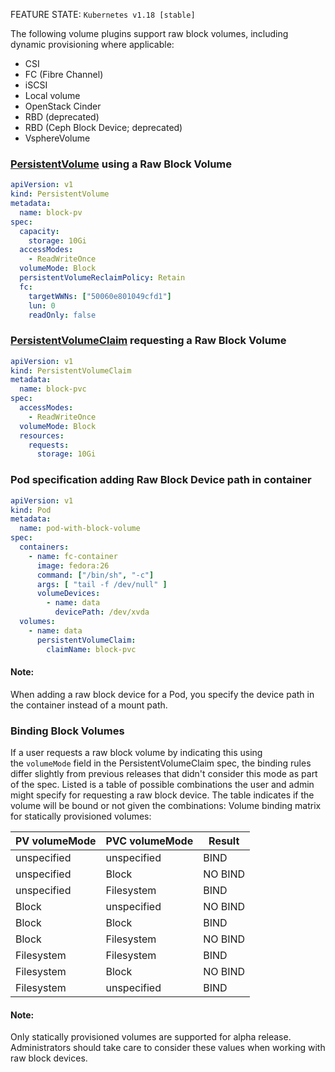 FEATURE STATE: `Kubernetes v1.18 [stable]`

The following volume plugins support raw block volumes, including dynamic provisioning where applicable:

- CSI
- FC (Fibre Channel)
- iSCSI
- Local volume
- OpenStack Cinder
- RBD (deprecated)
- RBD (Ceph Block Device; deprecated)
- VsphereVolume

### [PersistentVolume](PersistentVolume.md) using a Raw Block Volume[](https://kubernetes.io/docs/concepts/storage/persistent-volumes/#persistent-volume-using-a-raw-block-volume)

```yaml
apiVersion: v1
kind: PersistentVolume
metadata:
  name: block-pv
spec:
  capacity:
    storage: 10Gi
  accessModes:
    - ReadWriteOnce
  volumeMode: Block
  persistentVolumeReclaimPolicy: Retain
  fc:
    targetWWNs: ["50060e801049cfd1"]
    lun: 0
    readOnly: false
```

### [PersistentVolumeClaim](PersistentVolumeClaim.md) requesting a Raw Block Volume[](https://kubernetes.io/docs/concepts/storage/persistent-volumes/#persistent-volume-claim-requesting-a-raw-block-volume)

```yaml
apiVersion: v1
kind: PersistentVolumeClaim
metadata:
  name: block-pvc
spec:
  accessModes:
    - ReadWriteOnce
  volumeMode: Block
  resources:
    requests:
      storage: 10Gi
```

### Pod specification adding Raw Block Device path in container[](https://kubernetes.io/docs/concepts/storage/persistent-volumes/#pod-specification-adding-raw-block-device-path-in-container)

```yaml
apiVersion: v1
kind: Pod
metadata:
  name: pod-with-block-volume
spec:
  containers:
    - name: fc-container
      image: fedora:26
      command: ["/bin/sh", "-c"]
      args: [ "tail -f /dev/null" ]
      volumeDevices:
        - name: data
          devicePath: /dev/xvda
  volumes:
    - name: data
      persistentVolumeClaim:
        claimName: block-pvc
```

#### Note:

When adding a raw block device for a Pod, you specify the device path in the container instead of a mount path.

### Binding Block Volumes[](https://kubernetes.io/docs/concepts/storage/persistent-volumes/#binding-block-volumes)

If a user requests a raw block volume by indicating this using the `volumeMode` field in the PersistentVolumeClaim spec, the binding rules differ slightly from previous releases that didn't consider this mode as part of the spec. Listed is a table of possible combinations the user and admin might specify for requesting a raw block device. The table indicates if the volume will be bound or not given the combinations: Volume binding matrix for statically provisioned volumes:

|PV volumeMode|PVC volumeMode|Result|
|---|---|---|
|unspecified|unspecified|BIND|
|unspecified|Block|NO BIND|
|unspecified|Filesystem|BIND|
|Block|unspecified|NO BIND|
|Block|Block|BIND|
|Block|Filesystem|NO BIND|
|Filesystem|Filesystem|BIND|
|Filesystem|Block|NO BIND|
|Filesystem|unspecified|BIND|

#### Note:

Only statically provisioned volumes are supported for alpha release. Administrators should take care to consider these values when working with raw block devices.